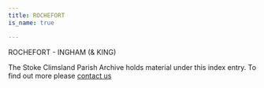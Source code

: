 ```yaml
---
title: ROCHEFORT
is_name: true

---
```


ROCHEFORT - INGHAM (& KING)


The Stoke Climsland Parish Archive holds material under this index entry. To find out more please [contact us](/contact/)
